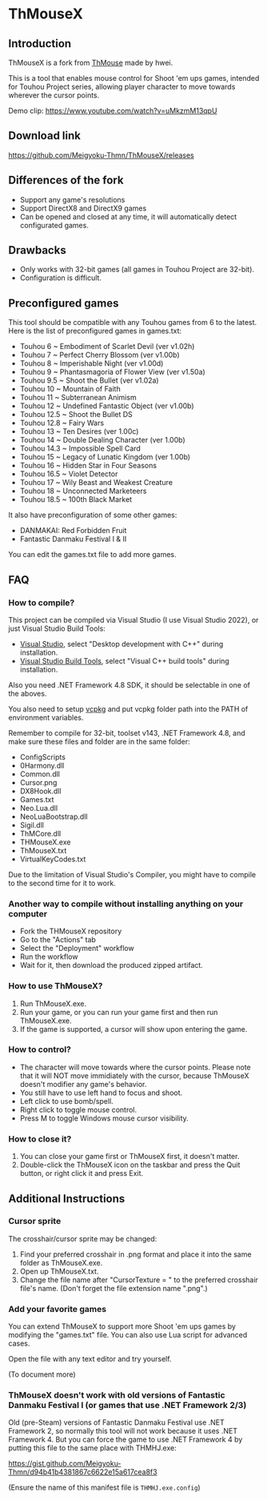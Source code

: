 ThMouseX
=======

Introduction
------------
ThMouseX is a fork from [ThMouse](https://github.com/hwei/ThMouse) made by hwei.

This is a tool that enables mouse control for Shoot 'em ups games, intended for Touhou Project series, allowing player character to move towards wherever the cursor points.

Demo clip: https://www.youtube.com/watch?v=uMkzmM13qpU

Download link
---
https://github.com/Meigyoku-Thmn/ThMouseX/releases

Differences of the fork
-----------------------
* Support any game's resolutions
* Support DirectX8 and DirectX9 games
* Can be opened and closed at any time, it will automatically detect configurated games.

Drawbacks
--------
* Only works with 32-bit games (all games in Touhou Project are 32-bit).
* Configuration is difficult.

Preconfigured games
-------------
This tool should be compatible with any Touhou games from 6 to the latest. Here is the list of preconfigured games in games.txt:
* Touhou 6 ~ Embodiment of Scarlet Devil (ver v1.02h)
* Touhou 7 ~ Perfect Cherry Blossom (ver v1.00b)
* Touhou 8 ~ Imperishable Night (ver v1.00d)
* Touhou 9 ~ Phantasmagoria of Flower View (ver v1.50a)
* Touhou 9.5 ~ Shoot the Bullet (ver v1.02a)
* Touhou 10 ~ Mountain of Faith 
* Touhou 11 ~ Subterranean Animism 
* Touhou 12 ~ Undefined Fantastic Object (ver v1.00b)
* Touhou 12.5 ~ Shoot the Bullet DS
* Touhou 12.8 ~ Fairy Wars 
* Touhou 13 ~ Ten Desires (ver 1.00c)
* Touhou 14 ~ Double Dealing Character (ver 1.00b)
* Touhou 14.3 ~ Impossible Spell Card
* Touhou 15 ~ Legacy of Lunatic Kingdom (ver 1.00b)
* Touhou 16 ~ Hidden Star in Four Seasons
* Touhou 16.5 ~ Violet Detector
* Touhou 17 ~ Wily Beast and Weakest Creature
* Touhou 18 ~ Unconnected Marketeers
* Touhou 18.5 ~ 100th Black Market

It also have preconfiguration of some other games:
* DANMAKAI: Red Forbidden Fruit
* Fantastic Danmaku Festival I & II

You can edit the games.txt file to add more games.

FAQ
---
### How to compile?
This project can be compiled via Visual Studio (I use Visual Studio 2022), or just Visual Studio Build Tools:
* [Visual Studio](https://visualstudio.microsoft.com/), select "Desktop development with C++" during installation.
* [Visual Studio Build Tools](https://visualstudio.microsoft.com/thank-you-downloading-visual-studio/?sku=BuildTools), select "Visual C++ build tools" during installation.

Also you need .NET Framework 4.8 SDK, it should be selectable in one of the aboves.

You also need to setup [vcpkg](https://vcpkg.io/en/getting-started.html) and put vcpkg folder path into the PATH of environment variables.

Remember to compile for 32-bit, toolset v143, .NET Framework 4.8, and make sure these files and folder are in the same folder:
* ConfigScripts
* 0Harmony.dll
* Common.dll
* Cursor.png
* DX8Hook.dll
* Games.txt
* Neo.Lua.dll
* NeoLuaBootstrap.dll
* Sigil.dll
* ThMCore.dll
* THMouseX.exe
* ThMouseX.txt
* VirtualKeyCodes.txt

Due to the limitation of Visual Studio's Compiler, you might have to compile to the second time for it to work.

### Another way to compile without installing anything on your computer
- Fork the THMouseX repository
- Go to the "Actions" tab
- Select the "Deployment" workflow
- Run the workflow
- Wait for it, then download the produced zipped artifact.

### How to use ThMouseX?
1. Run ThMouseX.exe.
2. Run your game, or you can run your game first and then run ThMouseX.exe.
3. If the game is supported, a cursor will show upon entering the game.

### How to control?
* The character will move towards where the cursor points. Please note that it will NOT move immidiately with the cursor, because ThMouseX doesn't modifier any game's behavior.
* You still have to use left hand to focus and shoot.
* Left click to use bomb/spell.
* Right click to toggle mouse control.
* Press M to toggle Windows mouse cursor visibility.

### How to close it?
1. You can close your game first or ThMouseX first, it doesn't matter.
2. Double-click the ThMouseX icon on the taskbar and press the Quit button, or right click it and press Exit.

Additional Instructions
-----------------------
### Cursor sprite
The crosshair/cursor sprite may be changed:
1. Find your preferred crosshair in .png format and place it into the same folder as ThMouseX.exe.
2. Open up ThMouseX.txt.
3. Change the file name after "CursorTexture = " to the preferred crosshair file's name. (Don't forget the file extension name ".png".)

### Add your favorite games
You can extend ThMouseX to support more Shoot 'em ups games by modifying the "games.txt" file. You can also use Lua script for advanced cases.

Open the file with any text editor and try yourself.

(To document more)

### ThMouseX doesn't work with old versions of Fantastic Danmaku Festival I (or games that use .NET Framework 2/3)
Old (pre-Steam) versions of Fantastic Danmaku Festival use .NET Framework 2, so normally this tool will not work because it uses .NET Framework 4. But you can force the game to use .NET Framework 4 by putting this file to the same place with THMHJ.exe:

https://gist.github.com/Meigyoku-Thmn/d94b41b4381867c6622e15a617cea8f3

(Ensure the name of this manifest file is `THMHJ.exe.config`)

### 
